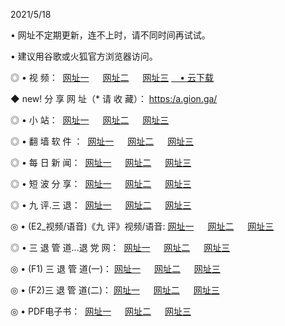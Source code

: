 <p>2021/5/18 
<p>• 网址不定期更新，连不上时，请不同时间再试试。
<p>• 建议用谷歌或火狐官方浏览器访问。
<p>◎ • 视 频： 
<a href="http://hxx.lexmarktr.com/" target="_blank">网址一</a> 　 
<a href="http://hqu.lexmarktr.com/" target="_blank">网址二</a> 　 
<a href="http://hqu.lexmarktr.com/b.html" target="_blank">网址三</a>
<a href="https://yadi.sk/d/d0sUeAOpal3njw" target="_blank">　• 云下载 </a></p>
<p>◆ new! 分 享 网 址（* 请 收 藏）： <a href="http://hvx.lexmarktr.com/a.html">https:/a.gion.ga/</a></p>

<p>◎ • 小 站：  
<a href="http://hxx.lexmarktr.com/f.html" target="_blank">网址一</a> 　 
<a href="http://hqu.lexmarktr.com/h.html" target="_blank">网址二</a> 　 
<a href="http://hqu.lexmarktr.com/k/" target="_blank">网址三</a></p>
<p>◎ • 翻 墙 软 件 ：  
<a href="http://hxx.lexmarktr.com/ff/" target="_blank">网址一</a> 　 
<a href="http://hqu.lexmarktr.com/s/read/a1_nd.html" target="_blank">网址二</a> 　 
<a href="http://hqu.lexmarktr.com/ff/index.html" target="_blank">网址三</a></p>
<p>◎ • 每 日 新 闻：  
<a href="http://hxx.lexmarktr.com/day/" target="_blank">网址一</a> 　 
<a href="http://hqu.lexmarktr.com/day/" target="_blank">网址二</a> 　 
<a href="http://hqu.lexmarktr.com/day/index.html" target="_blank">网址三</a></p>
<p>◎ • 短 波 分 享：  
<a href="http://hxx.lexmarktr.com/h/" target="_blank">网址一</a> 　 
<a href="http://hqu.lexmarktr.com/h/" target="_blank">网址二</a> 　 
<a href="http://hqu.lexmarktr.com/h/index.html" target="_blank">网址三</a></p>
<p>◎ • 九 评.三 退：  
<a href="http://hxx.lexmarktr.com/t/" target="_blank">网址一</a> 　 
<a href="http://hqu.lexmarktr.com/v2/index.html" target="_blank">网址二</a> 　 
<a href="http://hqu.lexmarktr.com/tt/index.html" target="_blank">网址三</a> 　</p>
<p>◎ • (E2_视频/语音)《九 评》视频/语音: 
<a href="http://hqu.lexmarktr.com/7738.html" target="_blank">网址一</a> 　 
<a href="http://hqu.lexmarktr.com/7614.html" target="_blank">网址二</a> 　 
<a href="http://hqu.lexmarktr.com/7633.html" target="_blank">网址三</a></p>
<p>◎ • 三 退 管 道...退 党 网：  
<a href="http://hxx.lexmarktr.com/go/td1.html" target="_blank">网址一</a> 　 
<a href="http://hqu.lexmarktr.com/go/td2.html" target="_blank">网址二</a> 　 
<a href="http://hqu.lexmarktr.com/go/td3.html" target="_blank">网址三</a></p>
<p>◎ • (F1) 三 退 管 道(一)： 
<a href="http://hxx.lexmarktr.com/dd/" target="_blank">网址一</a> 　 
<a href="http://hqu.lexmarktr.com/s/read/a1_tdx.html" target="_blank">网址二</a> 　 
<a href="http://hqu.lexmarktr.com/dd/" target="_blank">网址三</a></p>
<p>◎ • (F2)三 退 管 道(二)： 
<a href="http://hqu.lexmarktr.com/d/" target="_blank">网址一</a> 　 
<a href="http://hxx.lexmarktr.com/d/index.html" target="_blank">网址二</a> 　 
<a href="http://hqu.lexmarktr.com/d/" target="_blank">网址三</a></p>
<p>◎ • PDF电子书：  
<a href="http://hxx.lexmarktr.com/p/" target="_blank">网址一</a> 　 
<a href="http://hqu.lexmarktr.com/p/index.html" target="_blank">网址二</a> 　 
<a href="http://hqu.lexmarktr.com/p/" target="_blank">网址三</a></p>
